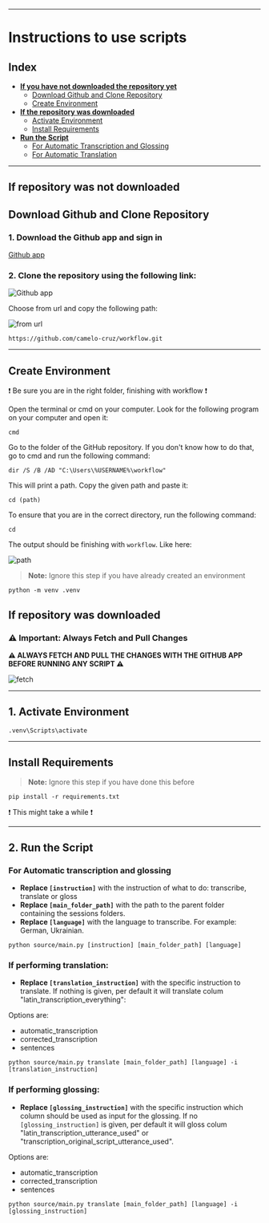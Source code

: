 
---

# Instructions to use scripts

## Index

- **[If you have not downloaded the repository yet](#if-repository-was-not-downloaded)**
  - [Download Github and Clone Repository](#download-github-and-clone-repository)
  - [Create Environment](#create-environment)
- **[If the repository was downloaded](#if-repository-was-downloaded)**
  - [Activate Environment](#1-activate-environment)
  - [Install Requirements](#install-requirements)
- **[Run the Script](#2-run-the-script)**
  - [For Automatic Transcription and Glossing](#for-automatic-transcription-and-glossing)
  - [For Automatic Translation](#if-performing-translation)

---

## If repository was not downloaded

## Download Github and Clone Repository

### 1. Download the Github app and sign in

[Github app](https://desktop.github.com/download/)

### 2. Clone the repository using the following link:

![Github app](images/github_app.png "app")

Choose from url and copy the following path:

![from url](images/from_url.png "url")

```
https://github.com/camelo-cruz/workflow.git
```

---

## Create Environment

:exclamation: Be sure you are in the right folder, finishing with workflow :exclamation:

Open the terminal or cmd on your computer. Look for the following program on your computer and open it:

```
cmd
```

Go to the folder of the GitHub repository. If you don't know how to do that, go to cmd and run the following command:

```
dir /S /B /AD "C:\Users\%USERNAME%\workflow"
```

This will print a path. Copy the given path and paste it:

```
cd (path)
```

To ensure that you are in the correct directory, run the following command:

```
cd
```

The output should be finishing with `workflow`. Like here:

![path](images/workflow_path.png "path")

> **Note:** Ignore this step if you have already created an environment

```
python -m venv .venv
```

## If repository was downloaded

### ⚠️ Important: Always Fetch and Pull Changes

**⚠️ ALWAYS FETCH AND PULL THE CHANGES WITH THE GITHUB APP BEFORE RUNNING ANY SCRIPT ⚠️**

![fetch](images/fetch.png "fetch")

---

## 1. Activate Environment

```
.venv\Scripts\activate
```

---

## Install Requirements

> **Note:** Ignore this step if you have done this before

```
pip install -r requirements.txt
```
:exclamation: This might take a while :exclamation:

---

## 2. Run the Script

### For Automatic transcription and glossing
- **Replace `[instruction]`** with the instruction of what to do: transcribe, translate or gloss 
- **Replace `[main_folder_path]`** with the path to the parent folder containing the sessions folders.
- **Replace `[language]`** with the language to transcribe. For example: German, Ukrainian.

```
python source/main.py [instruction] [main_folder_path] [language]
```

### If performing translation:

- **Replace `[translation_instruction]`** with the specific instruction to translate. If nothing is given, per default it will translate colum "latin_transcription_everything":

Options are:
  - automatic_transcription
  - corrected_transcription
  - sentences

```
python source/main.py translate [main_folder_path] [language] -i [translation_instruction]
```

### If performing glossing:

- **Replace `[glossing_instruction]`** with the specific instruction which column should be used as input for the glossing. If no `[glossing_instruction]` is given, per default it will gloss colum "latin_transcription_utterance_used" or "transcription_original_script_utterance_used".

Options are:
  - automatic_transcription
  - corrected_transcription
  - sentences

```
python source/main.py translate [main_folder_path] [language] -i [glossing_instruction]
```